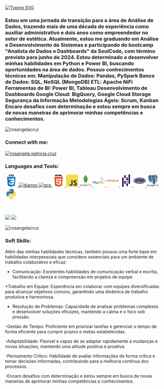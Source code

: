 <a href="https://git.io/typing-svg"><img src="https://readme-typing-svg.herokuapp.com?font=Fira+Code&pause=1000&color=20F5FA&center=true&vCenter=true&random=false&width=435&lines=%F0%9F%91%8BOl%C3%A1+sou+Rosangela+Cruz+" alt="Typing SVG" /></a>

<h3>Estou em uma jornada de transição para a área de Análise de Dados, trazendo mais de uma década de experiência como auxiliar administrativo e dois anos como empreendedor no setor de estética. Atualmente, estou me graduando em Análise e Desenvolvimento de Sistemas e participando do bootcamp "Analista de Dados e Dashboards" da SoulCode, com término previsto para junho de 2024. Estou determinado a desenvolver minhas habilidades em Python e Power BI, buscando oportunidades na área de dados. Possuo conhecimentos técnicos em: Manipulação de Dados: Pandas, PySpark Banco de Dados: SQL, NoSQL (MongoDB) ETL: Apache NiFi Ferramentas de BI: Power BI, Tableau Desenvolvimento de Dashboards Google Cloud: BigQuery, Google Cloud Storage Segurança da Informação Metodologias Ágeis: Scrum, Kanban Encaro desafios com determinação e estou sempre em busca de novas maneiras de aprimorar minhas competências e conhecimentos. </h3>

<p align="left"><img src="https://komarev.com/ghpvc/?username=rosangelacruz&label=Profile%20views&color=40E0D0&style=flat" alt="rosangelacruz" /></p>

<h3 align="left">Connect with me:</h3>
<p align="left">
<a href="https://linkedin.com/in/rosangelapatricia" target="blank"><img align="center" src="https://raw.githubusercontent.com/rahuldkjain/github-profile-readme-generator/master/src/images/icons/Social/linked-in-alt.svg" alt="rosangela patricia cruz" height="30" width="40" /></a></p>

<h3 align="left">Languages and Tools:</h3>
<p align="left"> <a href="https://www.w3schools.com/css/" target="_blank" rel="noreferrer"> <img src="https://raw.githubusercontent.com/devicons/devicon/master/icons/css3/css3-original-wordmark.svg" alt="css3" width="40" height="40"/> </a> <a href="https://www.djangoproject.com/" target="_blank" rel="noreferrer"> <img src="https://cdn.worldvectorlogo.com/logos/django.svg" alt="django" width="40" height="40"/> </a> <a href="https://cloud.google.com" target="_blank" rel="noreferrer"> <img src="https://www.vectorlogo.zone/logos/google_cloud/google_cloud-icon.svg" alt="gcp" width="40" height="40"/> </a> <a href="https://www.w3.org/html/" target="_blank" rel="noreferrer"> <img src="https://raw.githubusercontent.com/devicons/devicon/master/icons/html5/html5-original-wordmark.svg" alt="html5" width="40" height="40"/> </a> <a href="https://developer.mozilla.org/en-US/docs/Web/JavaScript" target="_blank" rel="noreferrer"> <img src="https://raw.githubusercontent.com/devicons/devicon/master/icons/javascript/javascript-original.svg" alt="javascript" width="40" height="40"/> </a> <a href="https://www.mongodb.com/" target="_blank" rel="noreferrer"> <img src="https://raw.githubusercontent.com/devicons/devicon/master/icons/mongodb/mongodb-original-wordmark.svg" alt="mongodb" width="40" height="40"/> </a> <a href="https://www.mysql.com/" target="_blank" rel="noreferrer"> <img src="https://raw.githubusercontent.com/devicons/devicon/master/icons/mysql/mysql-original-wordmark.svg" alt="mysql" width="40" height="40"/> </a> <a href="https://www.oracle.com/" target="_blank" rel="noreferrer"> <img src="https://raw.githubusercontent.com/devicons/devicon/master/icons/oracle/oracle-original.svg" alt="oracle" width="40" height="40"/> </a> <a href="https://pandas.pydata.org/" target="_blank" rel="noreferrer"> <img src="https://raw.githubusercontent.com/devicons/devicon/2ae2a900d2f041da66e950e4d48052658d850630/icons/pandas/pandas-original.svg" alt="pandas" width="40" height="40"/> </a> <a href="https://www.php.net" target="_blank" rel="noreferrer"> <img src="https://raw.githubusercontent.com/devicons/devicon/master/icons/php/php-original.svg" alt="php" width="40" height="40"/> </a> <a href="https://www.postgresql.org" target="_blank" rel="noreferrer"> <img src="https://raw.githubusercontent.com/devicons/devicon/master/icons/postgresql/postgresql-original-wordmark.svg" alt="postgresql" width="40" height="40"/> </a> <a href="https://www.python.org" target="_blank" rel="noreferrer"> <img src="https://raw.githubusercontent.com/devicons/devicon/master/icons/python/python-original.svg" alt="python" width="40" height="40"/> </a> </p>
<br>

<p><img loading="lazy" height="180em" src="https://github-readme-stats.vercel.app/api/top-langs/?username=Rosangelacruz&layout=compact&langs_count=7&theme=vue&title_color=40E0D0"/>
<img loading="lazy" height="180em" src="https://github-readme-stats.vercel.app/api?username=Rosangelacruz&show_icons=true&theme=vue&include_all_commits=true&count_private=true&title_color=40E0D0"/>
<p><img align="center" src="https://github-readme-streak-stats.herokuapp.com/?user=Rosangelacruz&" alt="rosangelacruz" /></p>

<h3 align="left">Soft Skills:</h3>

Além das minhas habilidades técnicas, também possuo uma forte base em habilidades interpessoais que considero essenciais para um ambiente de trabalho colaborativo e eficaz:

*  Comunicação: Excelentes habilidades de comunicação verbal e escrita, facilitando a clareza e compreensão em projetos de equipe.

*Trabalho em Equipe: Experiência em colaborar com equipes diversificadas para alcançar objetivos comuns, garantindo uma dinâmica de trabalho produtiva e harmoniosa.

- Resolução de Problemas: Capacidade de analisar problemas complexos e desenvolver soluções eficazes, mantendo a calma e o foco sob pressão.

-Gestão de Tempo: Proficiente em priorizar tarefas e gerenciar o tempo de forma eficiente para cumprir prazos e metas estabelecidas.

-Adaptabilidade: Flexível e capaz de se adaptar rapidamente a mudanças e novas situações, mantendo uma atitude positiva e proativa.

-Pensamento Crítico: Habilidade de avaliar informações de forma crítica e tomar decisões informadas, contribuindo para a melhoria contínua dos processos.

-Encaro desafios com determinação e estou sempre em busca de novas maneiras de aprimorar minhas competências e conhecimentos.



